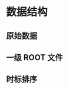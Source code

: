 <!-- DATA.md --- 
;; 
;; Description: 
;; Author: Hongyi Wu(吴鸿毅)
;; Email: wuhongyi@qq.com 
;; Created: 五 1月 18 23:52:09 2019 (+0800)
;; Last-Updated: 五 1月 18 23:53:54 2019 (+0800)
;;           By: Hongyi Wu(吴鸿毅)
;;     Update #: 1
;; URL: http://wuhongyi.cn -->

# 数据结构

<!-- toc -->

## 原始数据


## 一级 ROOT 文件



## 时标排序







<!-- DATA.md ends here -->

